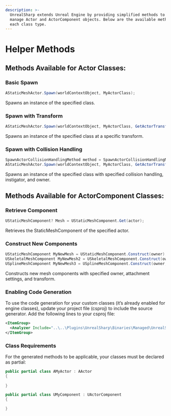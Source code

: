 ```yaml
---
description: >-
  UnrealSharp extends Unreal Engine by providing simplified methods to spawn and
  manage Actor and ActorComponent objects. Below are the available methods for
  each class type.
---
```


# Helper Methods

## Methods Available for Actor Classes: <a href="#methods-available-for-actor-classes" id="methods-available-for-actor-classes"></a>

### Basic Spawn <a href="#basic-spawn" id="basic-spawn"></a>

```csharp
AStaticMeshActor.Spawn(worldContextObject, MyActorClass);
```

Spawns an instance of the specified class.

### Spawn with Transform <a href="#spawn-with-transform" id="spawn-with-transform"></a>

```csharp
AStaticMeshActor.Spawn(worldContextObject, MyActorClass, GetActorTransform());
```

Spawns an instance of the specified class at a specific transform.

### Spawn with Collision Handling <a href="#spawn-with-collision-handling" id="spawn-with-collision-handling"></a>

```csharp
SpawnActorCollisionHandlingMethod method = SpawnActorCollisionHandlingMethod.AlwaysSpawn;
AStaticMeshActor.Spawn(worldContextObject, MyActorClass, GetActorTransform(), method, instigator, owner);
```

Spawns an instance of the specified class with specified collision handling, instigator, and owner.

## Methods Available for ActorComponent Classes: <a href="#methods-available-for-actorcomponent-classes" id="methods-available-for-actorcomponent-classes"></a>

### Retrieve Component <a href="#retrieve-component" id="retrieve-component"></a>

```csharp
UStaticMeshComponent? Mesh = UStaticMeshComponent.Get(actor);
```

Retrieves the StaticMeshComponent of the specified actor.

### Construct New Components <a href="#construct-new-components" id="construct-new-components"></a>

```csharp
UStaticMeshComponent MyNewMesh = UStaticMeshComponent.Construct(owner);
USkeletalMeshComponent MyNewMesh2 = USkeletalMeshComponent.Construct(owner, manualAttachment, new Transform());
USplineMeshComponent MyNewMesh3 = USplineMeshComponent.Construct(owner, MyComponentClass, manualAttachment, new Transform());
```

Constructs new mesh components with specified owner, attachment settings, and transform.

### Enabling Code Generation <a href="#enabling-code-generation" id="enabling-code-generation"></a>

To use the code generation for your custom classes (it’s already enabled for engine classes), update your project file (csproj) to include the source generator. Add the following lines to your csproj file:

```xml
<ItemGroup>
  <Analyzer Include="..\..\Plugins\UnrealSharp\Binaries\Managed\UnrealSharp.ExtensionSourceGenerators.dll" />
</ItemGroup>
```

### Class Requirements <a href="#class-requirements" id="class-requirements"></a>

For the generated methods to be applicable, your classes must be declared as partial:

```csharp
public partial class AMyActor : AActor
{
   
}

public partial class UMyComponent : UActorComponent
{

}
```
